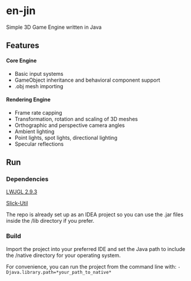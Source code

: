 # en-jin
Simple 3D Game Engine written in Java

## Features

#### Core Engine
- Basic input systems
- GameObject inheritance and behavioral component support
- .obj mesh importing

#### Rendering Engine
- Frame rate capping
- Transformation, rotation and scaling of 3D meshes
- Orthographic and perspective camera angles
- Ambient lighting
- Point lights, spot lights, directional lighting
- Specular reflections

## Run

### Dependencies
[LWJGL 2.9.3](http://legacy.lwjgl.org/)

[Slick-Util](http://slick.ninjacave.com/slick-util/)

The repo is already set up as an IDEA project so you can use the .jar files inside the /lib directory if you prefer.

### Build
Import the project into your preferred IDE and set the Java path to include the /native directory for your operating system.

For convenience, you can run the project from the command line with:
```-Djava.library.path=*your_path_to_native*```
